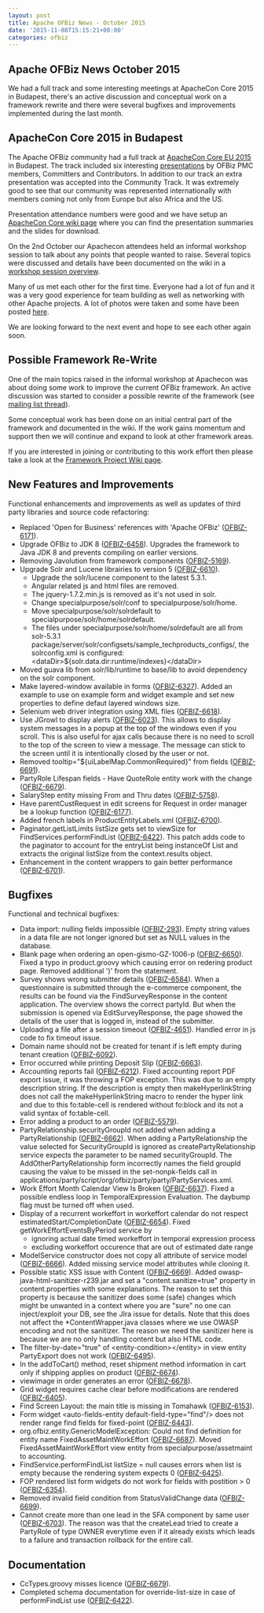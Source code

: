 ```yaml
---
layout: post
title: Apache OFBiz News - October 2015
date: '2015-11-08T15:15:21+00:00'
categories: ofbiz
---
```

<h2>Apache OFBiz News October 2015</h2>
We had a full track and some interesting meetings at ApacheCon Core 2015 in Budapest, there's an active discussion and conceptual work on a framework rewrite and there were several bugfixes and improvements implemented during the last month.

<!--more-->
<h2>ApacheCon Core 2015 in Budapest</h2>
The Apache OFBiz community had a full track at <a href="http://events.linuxfoundation.org/events/apachecon-core-europe">ApacheCon Core EU 2015</a> in Budapest. The track included six interesting <a href="http://apacheconcore2015.sched.org/overview/type/ofbiz?iframe=no&amp;w=i:100;&amp;sidebar=yes&amp;bg=no">presentations</a> by OFBiz PMC members, Committers and Contributors. In addition to our track an extra presentation was accepted into the Community Track. It was extremely good to see that our community was represented internationally with members coming not only from Europe but also Africa and the US.<p></p>
<p></p>
Presentation attendance numbers were good and we have setup an <a href="https://cwiki.apache.org/confluence/display/OFBIZ/OFBiz+Track+@+Apachecon+Core+EU+2015+Budapest">ApacheCon Core wiki page</a> where you can find the presentation summaries and the slides for download.
<p></p>
On the 2nd October our Apachecon attendees held an informal workshop session to talk about any points that people wanted to raise. Several topics were discussed and details have been documented on the wiki in a <a href="https://cwiki.apache.org/confluence/display/OFBIZ/OFBiz+Workshop+%3A+2nd+October+2015">workshop session overview</a>. 
<p></p>
Many of us met each other for the first time. Everyone had a lot of fun and it was a very good experience for team building as well as networking with other Apache projects. A lot of photos were taken and some have been posted <a href="https://www.flickr.com/photos/77101947@N00/albums/72157659439983942">here</a>.
<p></p>
We are looking forward to the next event and hope to see each other again soon.
<h2>Possible Framework Re-Write</h2>
One of the main topics raised in the informal workshop at Apachecon was about doing some work to improve the current OFBiz framework. An active discussion was started to consider a possible rewrite of the framework (see <a href="http://markmail.org/message/iycu3uuggx6uabzl">mailing list thread</a>).
<p></p> 

Some conceptual work has been done on an initial central part of the framework and documented in the wiki. If the work gains momentum and support then we will continue and expand to look at other framework areas.
<p></p>
If you are interested in joining or contributing to this work effort then please take a look at the <a href="https://cwiki.apache.org/confluence/display/OFBIZ/Potential+Framework+Project+for+the+Foundation+Sub+Component">Framework Project Wiki page</a>.

<h2>New Features and Improvements</h2>
Functional enhancements and improvements as well as updates of third party libraries and source code refactoring:
<ul>
	<li>Replaced 'Open for Business' references with 'Apache OFBiz' (<a href="https://issues.apache.org/jira/browse/OFBIZ-6171">OFBIZ-6171</a>).</li>
	<li>Upgrade OFBiz to JDK 8 (<a href="https://issues.apache.org/jira/browse/OFBIZ-6458">OFBIZ-6458</a>). Upgrades the framework to Java JDK 8 and prevents compiling on earlier versions.</li>
	<li>Removing Javolution from framework components (<a href="https://issues.apache.org/jira/browse/OFBIZ-5169">OFBIZ-5169</a>).</li>
	<li>Upgrade Solr and Lucene librairies to version 5 (<a href="https://issues.apache.org/jira/browse/OFBIZ-6610">OFBIZ-6610</a>).
<ul>
	<li>Upgrade the solr/lucene component to the latest 5.3.1.</li>
	<li>Angular related js and html files are removed.</li>
	<li>The jquery-1.7.2.min.js is removed as it's not used in solr.</li>
	<li>Change specialpurpose/solr/conf to specialpurpose/solr/home.</li>
	<li>Move specialpurpose/solr/solrdefault to specialpurpose/solr/home/solrdefault.</li>
	<li>The files under specialpurpose/solr/home/solrdefault are all from solr-5.3.1 package/server/solr/configsets/sample_techproducts_configs/, the solrconfig.xml is configured: &lt;dataDir&gt;${solr.data.dir:runtime/indexes}&lt;/dataDir&gt;</li>
</ul>
</li>
	<li>Moved guava lib from solr/lib/runtime to base/lib to avoid dependency on the solr component.</li>
	<li>Make layered-window available in forms (<a href="https://issues.apache.org/jira/browse/OFBIZ-6327">OFBIZ-6327</a>). Added an example to use on example form and widget example and set new properties to define defaut layered windows size.</li>
	<li>Selenium web driver integration using XML files (<a href="https://issues.apache.org/jira/browse/OFBIZ-6618">OFBIZ-6618</a>).</li>
	<li>Use JGrowl to display alerts (<a href="https://issues.apache.org/jira/browse/OFBIZ-6023">OFBIZ-6023</a>). This allows to display system messages in a popup at the top of the windows even if you scroll. This is also useful for ajax calls because there is no need to scroll to the top of the screen to view a message. The message can stick to the screen until it is intentionally closed by the user or not.</li>
	<li>Removed tooltip="${uiLabelMap.CommonRequired}" from fields (<a href="https://issues.apache.org/jira/browse/OFBIZ-6691">OFBIZ-6691</a>).</li>
	<li>PartyRole Lifespan fields - Have QuoteRole entity work with the change (<a href="https://issues.apache.org/jira/browse/OFBIZ-6679">OFBIZ-6679</a>).</li>
	<li>SalaryStep entity missing From and Thru dates (<a href="https://issues.apache.org/jira/browse/OFBIZ-5758">OFBIZ-5758</a>).</li>
	<li>Have parentCustRequest in edit screens for Request in order manager be a lookup function (<a href="https://issues.apache.org/jira/browse/OFBIZ-6177">OFBIZ-6177</a>).</li>
	<li>Added french labels in ProductEntityLabels.xml (<a href="https://issues.apache.org/jira/browse/OFBIZ-6700">OFBIZ-6700</a>).</li>
	<li>Paginator.getListLimits listSize gets set to viewSize for FindServices.performFindList (<a href="https://issues.apache.org/jira/browse/OFBIZ-6422">OFBIZ-6422</a>). This patch adds code to the paginator to account for the entryList being instanceOf List and extracts the original listSize from the context.results object.</li>
	<li>Enhancement in the content wrappers to gain better performance (<a href="https://issues.apache.org/jira/browse/OFBIZ-6701">OFBIZ-6701</a>).</li>
</ul>
<h2>Bugfixes</h2>
Functional and technical bugfixes:
<ul>
	<li>Data import: nulling fields impossible (<a href="https://issues.apache.org/jira/browse/OFBIZ-293">OFBIZ-293</a>). Empty string values in a data file are not longer ignored but set as NULL values in the database.</li>
	<li>Blank page when ordering an open-gismo-GZ-1006-p (<a href="https://issues.apache.org/jira/browse/OFBIZ-6650">OFBIZ-6650</a>). Fixed a typo in product.groovy which causing error on redering product page. Removed additional ')' from the statement.</li>
	<li>Survey shows wrong submitter details (<a href="https://issues.apache.org/jira/browse/OFBIZ-6584">OFBIZ-6584</a>). When a questionnaire is submitted through the e-commerce component, the results can be found via the FindSurveyResponse in the content application. The overview shows the correct partyId. But when the submission is opened via EditSurveyResponse, the page showed the details of the user that is logged in, instead of the submitter.</li>
	<li>Uploading a file after a session timeout (<a href="https://issues.apache.org/jira/browse/OFBIZ-4651">OFBIZ-4651</a>). Handled error in js code to fix timeout issue.</li>
	<li>Domain name should not be created for tenant if is left empty during tenant creation (<a href="https://issues.apache.org/jira/browse/OFBIZ-6092">OFBIZ-6092</a>).</li>
	<li>Error occurred while printing Deposit Slip (<a href="https://issues.apache.org/jira/browse/OFBIZ-6663">OFBIZ-6663</a>).</li>
	<li>Accounting reports fail (<a href="https://issues.apache.org/jira/browse/OFBIZ-6212">OFBIZ-6212</a>). Fixed accounting report PDF export issue, it was throwing a FOP exception. This was due to an empty description string. If the description is empty then makeHyperlinkString does not call the makeHyperlinkString macro to render the hyper link and due to this fo:table-cell is rendered without fo:block and its not a valid syntax of fo:table-cell.</li>
	<li>Error adding a product to an order (<a href="https://issues.apache.org/jira/browse/OFBIZ-5579">OFBIZ-5579</a>).</li>
	<li>PartyRelationship.securityGroupId not added when adding a PartyRelationship (<a href="https://issues.apache.org/jira/browse/OFBIZ-6662">OFBIZ-6662</a>). When adding a PartyRelationship the value selected for SecurityGroupId is ignored as createPartyRelationship service expects the parameter to be named securityGroupId. The AddOtherPartyRelationship form incorrectly names the field groupId causing the value to be missed in the set-nonpk-fields call in applications/party/script/org/ofbiz/party/party/PartyServices.xml.</li>
	<li>Work Effort Month Calendar View Is Broken (<a href="https://issues.apache.org/jira/browse/OFBIZ-6637">OFBIZ-6637</a>). Fixed a possible endless loop in TemporalExpression Evaluation. The daybump flag must be turned off when used.</li>
	<li>Display of a recurrent workeffort in workeffort calendar do not respect estimatedStart/CompletionDate (<a href="https://issues.apache.org/jira/browse/OFBIZ-6654">OFBIZ-6654</a>). Fixed getWorkEffortEventsByPeriod service by
<ul>
	<li>ignoring actual date timed workeffort in temporal expression process</li>
	<li>excluding workeffort occurence that are out of estimated date range</li>
</ul>
</li>
	<li>ModelService constructor does not copy all attribute of service model (<a href="https://issues.apache.org/jira/browse/OFBIZ-6666">OFBIZ-6666</a>). Added missing service model attributes while cloning it.</li>
	<li>Possible static XSS issue with Content (<a href="https://issues.apache.org/jira/browse/OFBIZ-6669">OFBIZ-6669</a>). Added owasp-java-html-sanitizer-r239.jar and set a "content.sanitize=true" property in content.properties with some explanations. The reason to set this property is because the sanitizer does some (safe) changes which might be unwanted in a context where you are "sure" no one can inject/exploit your DB, see the JIra issue for details. Note that this does not affect the *ContentWrapper.java classes where we use OWASP encoding and not the sanitizer. The reason we need the sanitizer here is because we are no only handling content but also HTML code.</li>
	<li>The filter-by-date="true" of &lt;entity-condition&gt;&lt;/entity&gt; in view entity PartyExport does not work (<a href="https://issues.apache.org/jira/browse/OFBIZ-6495">OFBIZ-6495</a>).</li>
	<li>In the addToCart() method, reset shipment method information in cart only if shipping applies on product (<a href="https://issues.apache.org/jira/browse/OFBIZ-6674">OFBIZ-6674</a>).</li>
	<li>viewimage in order generates an error (<a href="https://issues.apache.org/jira/browse/OFBIZ-6678">OFBIZ-6678</a>).</li>
	<li>Grid widget requires cache clear before modifications are rendered (<a href="https://issues.apache.org/jira/browse/OFBIZ-6405">OFBIZ-6405</a>).</li>
	<li>Find Screen Layout: the main title is missing in Tomahawk (<a href="https://issues.apache.org/jira/browse/OFBIZ-6153">OFBIZ-6153</a>).</li>
	<li>Form widget &lt;auto-fields-entity default-field-type="find"/&gt; does not render range find fields for fixed-point (<a href="https://issues.apache.org/jira/browse/OFBIZ-6443">OFBIZ-6443</a>).</li>
	<li>org.ofbiz.entity.GenericModelException: Could not find definition for entity name FixedAssetMaintWorkEffort (<a href="https://issues.apache.org/jira/browse/OFBIZ-6687">OFBIZ-6687</a>). Moved FixedAssetMaintWorkEffort view entity from specialpurpose/assetmaint to accounting.</li>
	<li>FindService.performFindList listSize = null causes errors when list is empty because the rendering system expects 0 (<a href="https://issues.apache.org/jira/browse/OFBIZ-6425">OFBIZ-6425</a>).</li>
	<li>FOP rendered list form widgets do not work for fields with postition &gt; 0 (<a href="https://issues.apache.org/jira/browse/OFBIZ-6354">OFBIZ-6354</a>).</li>
	<li>Removed invalid field condition from StatusValidChange data (<a href="https://issues.apache.org/jira/browse/OFBIZ-6699">OFBIZ-6699</a>).</li>
	<li>Cannot create more than one lead in the SFA component by same user (<a href="https://issues.apache.org/jira/browse/OFBIZ-6703">OFBIZ-6703</a>). The reason was that the createLead tried to create a PartyRole of type OWNER everytime even if it already exists which leads to a failure and transaction rollback for the entire call.</li>
</ul>
<h2>Documentation</h2>
<ul>
	<li>CcTypes.groovy misses licence (<a href="https://issues.apache.org/jira/browse/OFBIZ-6679">OFBIZ-6679</a>).</li>
	<li>Completed schema documentation for override-list-size in case of performFindList use (<a href="https://issues.apache.org/jira/browse/OFBIZ-6422">OFBIZ-6422</a>).</li>
</ul>
